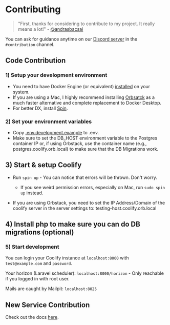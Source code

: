 # Contributing

> "First, thanks for considering to contribute to my project. 
  It really means a lot!" - [@andrasbacsai](https://github.com/andrasbacsai)

You can ask for guidance anytime on our 
[Discord server](https://coollabs.io/discord) in the `#contribution` channel.

## Code Contribution

### 1) Setup your development environment

- You need to have Docker Engine (or equivalent) [installed](https://docs.docker.com/engine/install/) on your system.
- If you are using a Mac, I highly recommend installing [Orbsatck](https://orbstack.dev/download) as a much faster alternative and complete replacement to Docker Desktop.
- For better DX, install [Spin](https://serversideup.net/open-source/spin/docs).

### 2) Set your environment variables

- Copy [.env.development.example](./.env.development.example) to .env.
- Make sure to set the DB_HOST environment variable to the Postgres container IP or, if using Orbstack, use the container name (e.g., postgres.coolify.orb.local) to make sure that the DB Migrations work.

## 3) Start & setup Coolify

- Run `spin up` - You can notice that errors will be thrown. Don't worry.
  - If you see weird permission errors, especially on Mac, run `sudo spin up` instead.

- If you are using Orbstack, you need to set the IP Address/Domain of the coolify server in the server settings to: testing-host.coolify.orb.local

## 4) Install php to make sure you can do DB migrations (optional)

### 5) Start development
You can login your Coolify instance at `localhost:8000` with `test@example.com` and `password`.

Your horizon (Laravel scheduler): `localhost:8000/horizon` - Only reachable if you logged in with root user.

Mails are caught by Mailpit: `localhost:8025`


## New Service Contribution
Check out the docs [here](https://coolify.io/docs/knowledge-base/add-a-service).
